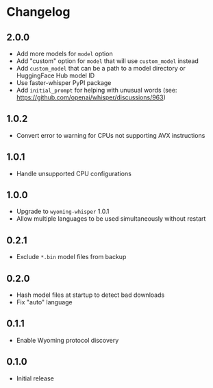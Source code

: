 # Changelog

## 2.0.0

- Add more models for `model` option
- Add "custom" option for `model` that will use `custom_model` instead
- Add `custom_model` that can be a path to a model directory or HuggingFace Hub model ID
- Use faster-whisper PyPI package
- Add `initial_prompt` for helping with unusual words (see: https://github.com/openai/whisper/discussions/963)

## 1.0.2

- Convert error to warning for CPUs not supporting AVX instructions

## 1.0.1

- Handle unsupported CPU configurations

## 1.0.0

- Upgrade to `wyoming-whisper` 1.0.1
- Allow multiple languages to be used simultaneously without restart

## 0.2.1

- Exclude `*.bin` model files from backup

## 0.2.0

- Hash model files at startup to detect bad downloads
- Fix "auto" language

## 0.1.1

- Enable Wyoming protocol discovery

## 0.1.0

- Initial release
